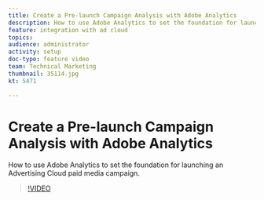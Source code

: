 ```yaml
---
title: Create a Pre-launch Campaign Analysis with Adobe Analytics
description: How to use Adobe Analytics to set the foundation for launching an Advertising Cloud paid media campaign.
feature: integration with ad cloud
topics: 
audience: administrator
activity: setup
doc-type: feature video
team: Technical Marketing
thumbnail: 35114.jpg
kt: 5471

---
```


# Create a Pre-launch Campaign Analysis with Adobe Analytics

How to use Adobe Analytics to set the foundation for launching an Advertising Cloud paid media campaign.

>[!VIDEO](https://video.tv.adobe.com/v/35114/?quality=12&learn=on)
